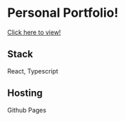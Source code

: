 # Personal Portfolio!
[Click here to view!](https://skboyle.github.io/SKBPortfolio/)
## Stack
React, Typescript
## Hosting
Github Pages
